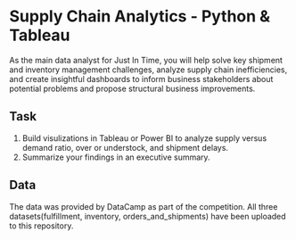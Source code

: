 # Supply Chain Analytics - Python & Tableau

As the main data analyst for Just In Time, you will help solve key shipment and inventory management challenges, analyze supply chain inefficiencies, and create insightful dashboards to inform business stakeholders about potential problems and propose structural business improvements.

## Task
1. Build visulizations in Tableau or Power BI to analyze supply versus demand ratio, over or understock, and shipment delays.
2. Summarize your findings in an executive summary.

## Data

The data was provided by DataCamp as part of the competition. All three datasets(fulfillment, inventory, orders_and_shipments) have been uploaded to this repository.

